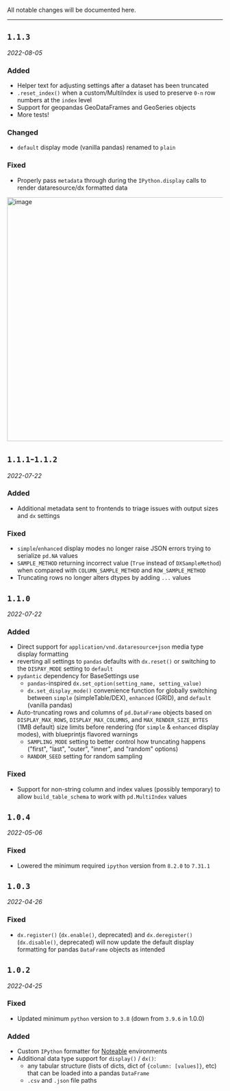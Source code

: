 All notable changes will be documented here.

---
## `1.1.3`
_2022-08-05_
### Added
- Helper text for adjusting settings after a dataset has been truncated
- `.reset_index()` when a custom/MultiIndex is used to preserve `0-n` row numbers at the `index` level
- Support for geopandas GeoDataFrames and GeoSeries objects
- More tests!

### Changed
- `default` display mode (vanilla pandas) renamed to `plain`

### Fixed
- Properly pass `metadata` through during the `IPython.display` calls to render dataresource/dx formatted data

<img width="568" alt="image" src="https://user-images.githubusercontent.com/7707189/182971951-52b440ae-f894-4eb0-8941-3cadd78aef0a.png">


## `1.1.1`-`1.1.2`
_2022-07-22_
### Added
- Additional metadata sent to frontends to triage issues with output sizes and `dx` settings
### Fixed
- `simple`/`enhanced` display modes no longer raise JSON errors trying to serialize `pd.NA` values
- `SAMPLE_METHOD` returning incorrect value (`True` instead of `DXSampleMethod`) when compared with `COLUMN_SAMPLE_METHOD` and `ROW_SAMPLE_METHOD`
- Truncating rows no longer alters dtypes by adding `...` values
  
## `1.1.0`
_2022-07-22_
### **Added**
- Direct support for `application/vnd.dataresource+json` media type display formatting
- reverting all settings to `pandas` defaults with `dx.reset()` or switching to the `DISPAY_MODE` setting to `default`
- `pydantic` dependency for BaseSettings use
    - `pandas`-inspired `dx.set_option(setting_name, setting_value)` 
    - `dx.set_display_mode()` convenience function for globally switching between `simple` (simpleTable/DEX), `enhanced` (GRID), and `default` (vanilla pandas)
- Auto-truncating rows and columns of `pd.DataFrame` objects based on `DISPLAY_MAX_ROWS`, `DISPLAY_MAX_COLUMNS`, and `MAX_RENDER_SIZE_BYTES` (1MB default) size limits before rendering (for `simple` & `enhanced` display modes), with blueprintjs flavored warnings
    - `SAMPLING_MODE` setting to better control how truncating happens ("first", "last", "outer", "inner", and "random" options)
    - `RANDOM_SEED` setting for random sampling

### **Fixed**
- Support for non-string column and index values (possibly temporary) to allow `build_table_schema` to work with `pd.MultiIndex` values

## `1.0.4`
_2022-05-06_
### **Fixed**
* Lowered the minimum required `ipython` version from `8.2.0` to `7.31.1`
  
## `1.0.3`
_2022-04-26_
### **Fixed**
* `dx.register()` (`dx.enable()`, deprecated) and `dx.deregister()` (`dx.disable()`, deprecated) will now update the default display formatting for pandas `DataFrame` objects as intended

## `1.0.2`
_2022-04-25_
### **Fixed**
* Updated minimum `python` version to `3.8` (down from `3.9.6` in 1.0.0)

### **Added**
* Custom `IPython` formatter for [Noteable](https://app.noteable.io/) environments
* Additional data type support for `display()` / `dx()`: 
    * any tabular structure (lists of dicts, dict of `{column: [values]}`, etc) that can be loaded into a pandas `DataFrame`
    * `.csv` and `.json` file paths